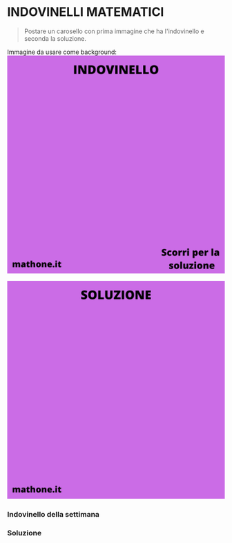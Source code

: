 # INDOVINELLI MATEMATICI

> Postare un carosello con prima immagine che ha l'indovinello e seconda la soluzione.

Immagine da usare come background:
![Template indovinelli](templateIndovinello.png)

![Template soluzione](templateSoluzione.png)

### Indovinello della settimana

### Soluzione